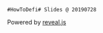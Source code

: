 ```
#HowToDefi# Slides @ 20190728 
```


Powered by [reveal.js](https://github.com/hakimel/reveal.js)  



